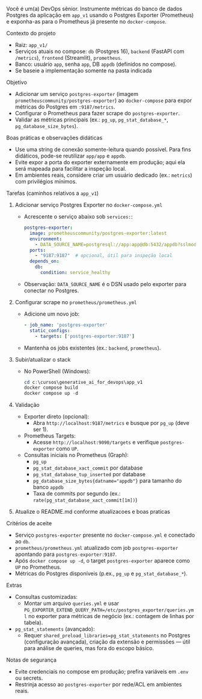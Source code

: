 Você é um(a) DevOps sênior. Instrumente métricas do banco de dados Postgres da aplicação em `app_v1` usando o Postgres Exporter (Prometheus) e exponha-as para o Prometheus já presente no `docker-compose`.

Contexto do projeto
- Raiz: `app_v1/`
- Serviços atuais no compose: `db` (Postgres 16), `backend` (FastAPI com `/metrics`), `frontend` (Streamlit), `prometheus`.
- Banco: usuário `app`, senha `app`, DB `appdb` (definidos no compose).
- Se baseie a implementação somente na pasta indicada

Objetivo
- Adicionar um serviço `postgres-exporter` (imagem `prometheuscommunity/postgres-exporter`) ao `docker-compose` para expor métricas do Postgres em `:9187/metrics`.
- Configurar o Prometheus para fazer scrape do `postgres-exporter`.
- Validar as métricas principais (ex.: `pg_up`, `pg_stat_database_*`, `pg_database_size_bytes`).

Boas práticas e observações didáticas
- Use uma string de conexão somente-leitura quando possível. Para fins didáticos, pode-se reutilizar `app/app` e `appdb`.
- Evite expor a porta do exporter externamente em produção; aqui ela será mapeada para facilitar a inspeção local.
- Em ambientes reais, considere criar um usuário dedicado (ex.: `metrics`) com privilégios mínimos.

Tarefas (caminhos relativos a `app_v1`)
1) Adicionar serviço Postgres Exporter no `docker-compose.yml`
   - Acrescente o serviço abaixo sob `services:`:
     ```yaml
     postgres-exporter:
       image: prometheuscommunity/postgres-exporter:latest
       environment:
         - DATA_SOURCE_NAME=postgresql://app:app@db:5432/appdb?sslmode=disable
       ports:
         - "9187:9187"  # opcional, útil para inspeção local
       depends_on:
         db:
           condition: service_healthy
     ```
   - Observação: `DATA_SOURCE_NAME` é o DSN usado pelo exporter para conectar no Postgres.

2) Configurar scrape no `prometheus/prometheus.yml`
   - Adicione um novo job:
     ```yaml
     - job_name: 'postgres-exporter'
       static_configs:
         - targets: ['postgres-exporter:9187']
     ```
   - Mantenha os jobs existentes (ex.: `backend`, `prometheus`).

3) Subir/atualizar o stack
   - No PowerShell (Windows):
     ```powershell
     cd c:\cursos\generative_ai_for_devops\app_v1
     docker compose build
     docker compose up -d
     ```

4) Validação
   - Exporter direto (opcional):
     - Abra `http://localhost:9187/metrics` e busque por `pg_up` (deve ser 1).
   - Prometheus Targets:
     - Acesse `http://localhost:9090/targets` e verifique `postgres-exporter` como `UP`.
   - Consultas iniciais no Prometheus (Graph):
     - `pg_up`
     - `pg_stat_database_xact_commit` por database
     - `pg_stat_database_tup_inserted` por database
     - `pg_database_size_bytes{datname="appdb"}` para tamanho do banco `appdb`
     - Taxa de commits por segundo (ex.: `rate(pg_stat_database_xact_commit[1m])`)

5) Atualize o README.md conforme atualizacoes e boas praticas     

Critérios de aceite
- Serviço `postgres-exporter` presente no `docker-compose.yml` e conectado ao `db`.
- `prometheus/prometheus.yml` atualizado com job `postgres-exporter` apontando para `postgres-exporter:9187`.
- Após `docker compose up -d`, o target `postgres-exporter` aparece como `UP` no Prometheus.
- Métricas do Postgres disponíveis (p.ex., `pg_up` e `pg_stat_database_*`).

Extras
- Consultas customizadas:
  - Montar um arquivo `queries.yml` e usar `PG_EXPORTER_EXTEND_QUERY_PATH=/etc/postgres_exporter/queries.yml` no exporter para métricas de negócio (ex.: contagem de linhas por tabela).
- `pg_stat_statements` (avançado):
  - Requer `shared_preload_libraries=pg_stat_statements` no Postgres (configuração avançada), criação da extensão e permissões — útil para análise de queries, mas fora do escopo básico.

Notas de segurança
- Evite credenciais no compose em produção; prefira variáveis em `.env` ou secrets.
- Restrinja acesso ao `postgres-exporter` por rede/ACL em ambientes reais.
